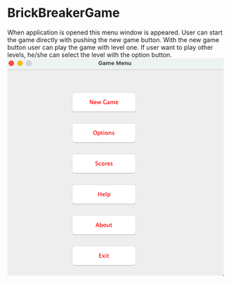 # BrickBreakerGame
When application is opened this menu window is appeared.
User can start the game directly with pushing the new game button. With the new game button user can play the game with level one.
If user want to play other levels, he/she can select the level with the option button.
![homepage](https://github.com/dogayaglicioglu/BrickBreakerGame/blob/main/Screen%20Shot%202023-07-30%20at%2016.45.45.png)

